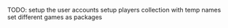 TODO:
setup the user accounts
setup players collection with temp names
set different games as packages